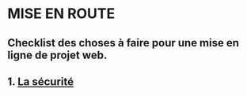 # MISE EN ROUTE
Checklist des choses à faire pour une mise en ligne de projet web.
---
## 1. [La sécurité](docs/security.md)
